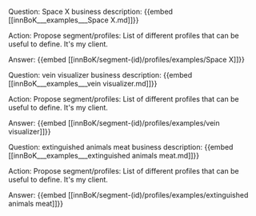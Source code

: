 Question: Space X business description:
{{embed [[innBoK___examples___Space X.md]]}}

Action: Propose segment/profiles: List of different profiles that can be useful to define. It's my client.

Answer:
{{embed [[innBoK/segment-(id)/profiles/examples/Space X]]}}

Question: vein visualizer business description:
{{embed [[innBoK___examples___vein visualizer.md]]}}

Action: Propose segment/profiles: List of different profiles that can be useful to define. It's my client.

Answer:
{{embed [[innBoK/segment-(id)/profiles/examples/vein visualizer]]}}

Question: extinguished animals meat business description:
{{embed [[innBoK___examples___extinguished animals meat.md]]}}

Action: Propose segment/profiles: List of different profiles that can be useful to define. It's my client.

Answer:
{{embed [[innBoK/segment-(id)/profiles/examples/extinguished animals meat]]}}



